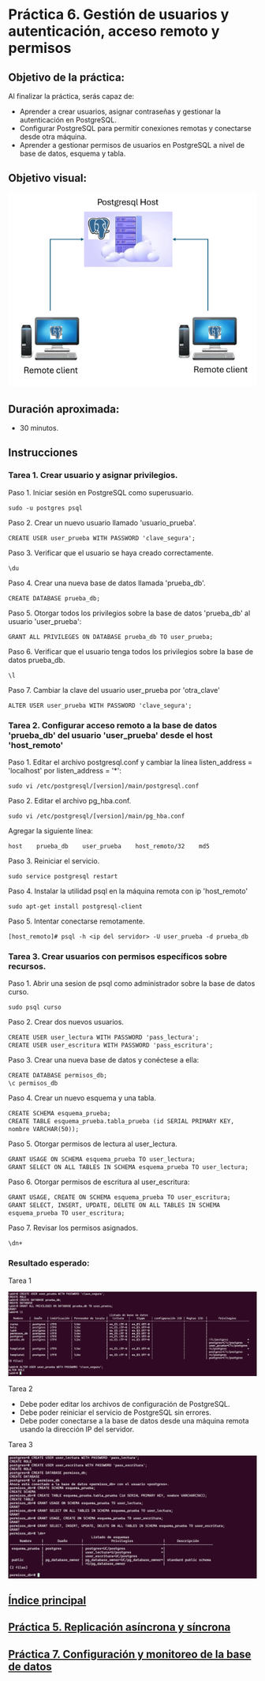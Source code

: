 # Práctica 6. Gestión de usuarios y autenticación, acceso remoto y permisos

## Objetivo de la práctica:

Al finalizar la práctica, serás capaz de:

- Aprender a crear usuarios, asignar contraseñas y gestionar la autenticación en PostgreSQL. <br>
- Configurar PostgreSQL para permitir conexiones remotas y conectarse desde otra máquina.<br>
- Aprender a gestionar permisos de usuarios en PostgreSQL a nivel de base de datos, esquema y tabla.<br>

## Objetivo visual:

![diagrama1](../images/lab6/img1.png)

## Duración aproximada:

- 30 minutos.

## Instrucciones 

### Tarea 1. Crear usuario y asignar privilegios.

Paso 1. Iniciar sesión en PostgreSQL como superusuario.

```shell
sudo -u postgres psql
```

Paso 2. Crear un nuevo usuario llamado 'usuario_prueba'.

```shell
CREATE USER user_prueba WITH PASSWORD 'clave_segura';
```

Paso 3. Verificar que el usuario se haya creado correctamente.
```shell
\du
```
Paso 4. Crear una nueva base de datos llamada 'prueba_db'.
```shell
CREATE DATABASE prueba_db;
```
Paso 5. Otorgar todos los privilegios sobre la base de datos 'prueba_db' al usuario 'user_prueba':
```shell
GRANT ALL PRIVILEGES ON DATABASE prueba_db TO user_prueba;
```
Paso 6. Verificar que el usuario tenga todos los privilegios sobre la base de datos prueba_db.
```shell
\l
```
Paso 7. Cambiar la clave del usuario user_prueba por 'otra_clave'
```shell
ALTER USER user_prueba WITH PASSWORD 'clave_segura';
```


### Tarea 2. Configurar acceso remoto a la base de datos 'prueba_db' del usuario 'user_prueba' desde el host 'host_remoto'

Paso 1. Editar el archivo postgresql.conf y cambiar la línea listen_address = 'localhost' por listen_address = '*':

```shell
sudo vi /etc/postgresql/[version]/main/postgresql.conf
```

Paso 2. Editar el archivo pg_hba.conf.

```shell
sudo vi /etc/postgresql/[version]/main/pg_hba.conf
```

Agregar la siguiente línea: 

```shell
host    prueba_db    user_prueba    host_remoto/32    md5
```

Paso 3. Reiniciar el servicio.

```shell
sudo service postgresql restart
```

Paso 4. Instalar la utilidad psql en la máquina remota con ip 'host_remoto'

```shell
sudo apt-get install postgresql-client
```

Paso 5. Intentar conectarse remotamente.

```shell
[host_remoto]# psql -h <ip del servidor> -U user_prueba -d prueba_db
```

### Tarea 3. Crear usuarios con permisos específicos sobre recursos.

Paso 1. Abrir una sesion de psql como administrador sobre la base de datos curso.

```shell
sudo psql curso
```

Paso 2. Crear dos nuevos usuarios.

```shell
CREATE USER user_lectura WITH PASSWORD 'pass_lectura';
CREATE USER user_escritura WITH PASSWORD 'pass_escritura';
```

Paso 3. Crear una nueva base de datos y conéctese a ella:

```shell
CREATE DATABASE permisos_db;
\c permisos_db
```

Paso 4. Crear un nuevo esquema y una tabla.

```shell
CREATE SCHEMA esquema_prueba;
CREATE TABLE esquema_prueba.tabla_prueba (id SERIAL PRIMARY KEY, nombre VARCHAR(50));
```

Paso 5. Otorgar permisos de lectura al user_lectura.

```shell
GRANT USAGE ON SCHEMA esquema_prueba TO user_lectura;
GRANT SELECT ON ALL TABLES IN SCHEMA esquema_prueba TO user_lectura;
```

Paso 6. Otorgar permisos de escritura al user_escritura:

```shell
GRANT USAGE, CREATE ON SCHEMA esquema_prueba TO user_escritura;
GRANT SELECT, INSERT, UPDATE, DELETE ON ALL TABLES IN SCHEMA esquema_prueba TO user_escritura;
```

Paso 7. Revisar los permisos asignados.

```shell
\dn+
```

### Resultado esperado:

Tarea 1

![imagen resultado](../images/lab6/img3.png)

Tarea 2

- Debe poder editar los archivos de configuración de PostgreSQL. <br>
- Debe poder reiniciar el servicio de PostgreSQL sin errores.<br>
- Debe poder conectarse a la base de datos desde una máquina remota usando la dirección IP del servidor.<br>

Tarea 3

![imagen resultado](../images/lab6/img2.png)

## [Índice principal](../README.md)

## [Práctica 5. Replicación asíncrona y síncrona](../Capítulo5/README.md)

## [Práctica 7. Configuración y monitoreo de la base de datos](../Capítulo7/README.md)
